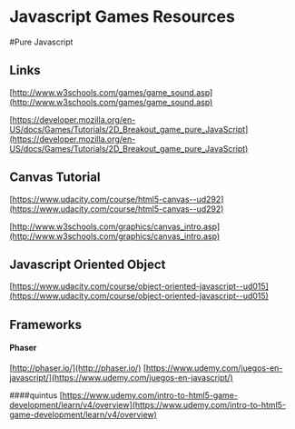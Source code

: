# Javascript Games Resources

#Pure Javascript

## Links
[http://www.w3schools.com/games/game_sound.asp](http://www.w3schools.com/games/game_sound.asp)

[https://developer.mozilla.org/en-US/docs/Games/Tutorials/2D_Breakout_game_pure_JavaScript](https://developer.mozilla.org/en-US/docs/Games/Tutorials/2D_Breakout_game_pure_JavaScript)

## Canvas Tutorial
[https://www.udacity.com/course/html5-canvas--ud292](https://www.udacity.com/course/html5-canvas--ud292)

[http://www.w3schools.com/graphics/canvas_intro.asp](http://www.w3schools.com/graphics/canvas_intro.asp)

## Javascript Oriented Object

[https://www.udacity.com/course/object-oriented-javascript--ud015](https://www.udacity.com/course/object-oriented-javascript--ud015)

## Frameworks
#### Phaser
[http://phaser.io/](http://phaser.io/)
[https://www.udemy.com/juegos-en-javascript/](https://www.udemy.com/juegos-en-javascript/)

####quintus
[https://www.udemy.com/intro-to-html5-game-development/learn/v4/overview](https://www.udemy.com/intro-to-html5-game-development/learn/v4/overview)